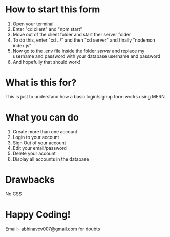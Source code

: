 # How to start this form

1. Open your terminal
2. Enter "cd client" and "npm start"
3. Move out of the client folder and start ther server folder
4. To do this, enter "cd ../" and then "cd server" and finally "nodemon index.js"
5. Now go to the .env file inside the folder *server* and replace my username and password with your database username and password
6. And hopefully that should work!

# What is this for?

This is just to understand how a basic login/signup form works using MERN

# What you can do
1. Create more than one account
2. Login to your account
3. Sign Out of your account
4. Edit your email/password
5. Delete your account
6. Display all accounts in the database

# Drawbacks

No CSS

# Happy Coding!

Email:- abhinavcv007@gmail.com for doubts

